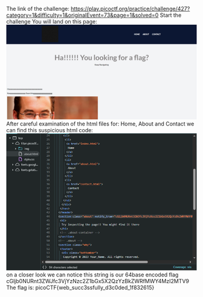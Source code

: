 The link of the challenge: https://play.picoctf.org/practice/challenge/427?category=1&difficulty=1&originalEvent=73&page=1&solved=0 
Start the challenge 
You will land on this page:  
![challenge](./img/challenge.png)  
After careful examination of the html files for: Home, About and Contact
we can find this suspicious html code:  
![inspect](./img/inspect.png)
on a closer look we can notice this string is our 64base encoded flag
cGljb0NURnt3ZWJfc3VjYzNzc2Z1bGx5X2QzYzBkZWRfMWY4MzI2MTV9
The flag is: picoCTF{web_succ3ssfully_d3c0ded_1f832615}